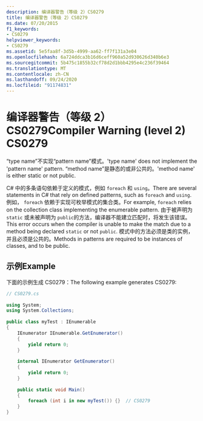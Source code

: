 ```yaml
---
description: 编译器警告（等级 2）CS0279
title: 编译器警告（等级 2）CS0279
ms.date: 07/20/2015
f1_keywords:
- CS0279
helpviewer_keywords:
- CS0279
ms.assetid: 5e5faa8f-3d5b-4999-aa62-ff7f131a3e04
ms.openlocfilehash: 6a724ddca3b16d6ceff960a52d930626d340b6e3
ms.sourcegitcommit: 5b475c1855b32cf78d2d1bbb4295e4c236f39464
ms.translationtype: MT
ms.contentlocale: zh-CN
ms.lasthandoff: 09/24/2020
ms.locfileid: "91174831"
---
```

# <a name="compiler-warning-level-2-cs0279"></a><span data-ttu-id="b2e0d-103">编译器警告（等级 2）CS0279</span><span class="sxs-lookup"><span data-stu-id="b2e0d-103">Compiler Warning (level 2) CS0279</span></span>

<span data-ttu-id="b2e0d-104">“type name”不实现“pattern name”模式。</span><span class="sxs-lookup"><span data-stu-id="b2e0d-104">'type name' does not implement the 'pattern name' pattern.</span></span> <span data-ttu-id="b2e0d-105">“method name”是静态的或非公共的。</span><span class="sxs-lookup"><span data-stu-id="b2e0d-105">'method name' is either static or not public.</span></span>  
  
 <span data-ttu-id="b2e0d-106">C# 中的多条语句依赖于定义的模式，例如 `foreach` 和 `using`。</span><span class="sxs-lookup"><span data-stu-id="b2e0d-106">There are several statements in C# that rely on defined patterns, such as `foreach` and `using`.</span></span> <span data-ttu-id="b2e0d-107">例如， `foreach` 依赖于实现可枚举模式的集合类。</span><span class="sxs-lookup"><span data-stu-id="b2e0d-107">For example, `foreach` relies on the collection class implementing the enumerable pattern.</span></span> <span data-ttu-id="b2e0d-108">由于被声明为 `static` 或未被声明为 `public`的方法，编译器不能建立匹配时，将发生该错误。</span><span class="sxs-lookup"><span data-stu-id="b2e0d-108">This error occurs when the compiler is unable to make the match due to a method being declared `static` or not `public`.</span></span> <span data-ttu-id="b2e0d-109">模式中的方法必须是类的实例，并且必须是公共的。</span><span class="sxs-lookup"><span data-stu-id="b2e0d-109">Methods in patterns are required to be instances of classes, and to be public.</span></span>  
  
## <a name="example"></a><span data-ttu-id="b2e0d-110">示例</span><span class="sxs-lookup"><span data-stu-id="b2e0d-110">Example</span></span>  

 <span data-ttu-id="b2e0d-111">下面的示例生成 CS0279：</span><span class="sxs-lookup"><span data-stu-id="b2e0d-111">The following example generates CS0279:</span></span>  
  
```csharp  
// CS0279.cs  
  
using System;  
using System.Collections;  
  
public class myTest : IEnumerable  
{  
    IEnumerator IEnumerable.GetEnumerator()  
    {  
        yield return 0;  
    }  
  
    internal IEnumerator GetEnumerator()  
    {  
        yield return 0;  
    }  
  
    public static void Main()  
    {  
        foreach (int i in new myTest()) {}  // CS0279  
    }  
}  
```
